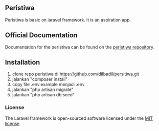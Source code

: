 ## Peristiwa

Peristiwa is basic on laravel framework. It is an aspiration app.

## Official Documentation

Documentation for the peristiwa can be found on the [peristiwa repository](http://github.com/dilbadil/peristiwa).

## Installation

1. clone repo peristiwa di https://github.com/dilbadil/persitiwa.git
2. jalankan "composer install"
3. copy file .env.example menjadi .env
4. jalankan "php artisan migrate"
5. jalankan "php artisan db:seed"

### License

The Laravel framework is open-sourced software licensed under the [MIT license](http://opensource.org/licenses/MIT)
